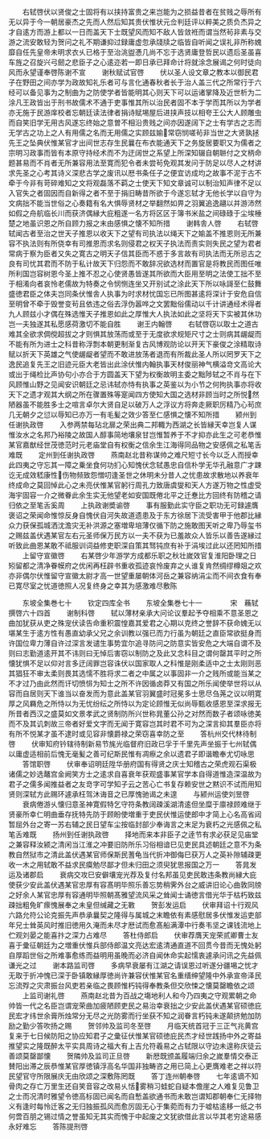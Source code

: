 <!-- { "loadSidebar": true } -->
　　右轼啓伏以贤俊之士固将有以挟持富贵之来岂能为之损益昔者在贫贱之辱所有无以异于今一朝居豪杰之先而人然后知其贵伏惟状元佥判廷评以粹美之质负杰异之才自逺方而游上都以一日而盖天下士既望风而知不敌人皆敛袵而谓当然茍非素与交游之流安敢轻为贺问之礼不期谦抑过録庸虚忽承牋牍之临皆自听闻之误礼非所称媿靡自任先皇帝未明求衣乆已格于至治洮盥慿几尚不忘于选贤庸登哲民以遗后圣虽喜车旌之召旋兴弓劒之悲臣子之心逺迩若一即日承已拜命计将就涂念展谒之何时徒向风而永望谨奉啓陈谢不宣
　　谢秋赋试官啓
　　伏以圣人设文章之教本以御民君子在野田之间亦学为政故知礼乐者可与言化通春秋者长于治人盖三代之所常行于六经可以备见事为之制曲为之防使学者皆能明其心则天下可以运诸掌降及近世析为二涂凡王政皆出于刑书故儒术不通于吏事惟其所以治民者固不本于学而其所以为学者亦无施于民游庠校者忘朝廷读法律者捐诗赋埸屋后进挟声技以相夸王公大人顾雕虫而自笑旧学无用古风遂忘终始之意曽不相沿贵贱之间亦因遂阔下之士有学古之志而无学古之功上之人有用儒之名而无用儒之实顾兹媮常窃悯嗟茍非当世之大贤孰拯先王之坠典伏惟某官才出间世志存生民曩在布衣能通天下之务旋居要职又为儒者之宗明习政事而皆有本原守持经术而不为迂阔世之系望上所深知辍自朝聮付之文柄命题甚易而不肖者无所兼容用法至寛而犯令者未尝茍免观其发问于防足以尽人之材讲求先圣之心考其诗义深悲古学之废讯以厯书条任子之便宜访成均之故事不泥于古不牵于今非有苛碎难知之文将观磊落不羁之士使天下知文章诚可以制治知声律不足以入官失之者固因而自新得之者不至于捐旧畴昔所欲于今遂忘轼才无他长学以自守为文病拙不能当世俗之心奏籍有名大惧辱贤材之举翻然如畀之羽翼追逸翮以并游沛然如假之舟航临长川而获济偶縁大庇粗遂一名方将区区于簿书米盐之间碌碌于尘埃棰楚之地虽识恩之所自顾力报之末由感惧之懐不知所措
　　谢韩舎人啓
　　右轼啓轼闻古者至治之世天子推恩以收天下之望有司执法以绳天下之媮盖不推恩则无所兼容不执法则有所侥幸有司推恩而求名则侵君之权天子执法而责实则失民之望为君者常病于察为臣者又失之寛古之明天子信其臣而不惑于多言故有司执法而无所忌古之良有司忧其君而不防于私计故天下归怨而不敢辞况欲选材而置官是将教民而图任唯所利国岂容树恩今圣上推不忍之心使贤愚皆遂其所欲而大臣用至明之法使工拙不至于相淆向者哀怜老儒故为特奏之令悯恻连坐又开别试之涂此天下所以咏謌至仁鼓舞盛徳君臣之体夫岂同条伏惟舎人执事为时求材忧国忘已所图甚逺将深计于安危自信至明曾不牵于毁誉变茍且依违之俗去浮伪嚣哗之文罢黜俗儒动以千计讲通经术得者九人顾兹小才偶在殊选惟天子推恩如此之厚惟大人执法如此之坚将天下实被其休功岂一夫独遂其私愿感荷激切不能自胜
　　谢王内翰啓
　　右轼啓窃以取士之道古难其全欲求倜傥超拔之才则惧其放荡而或至于无度欲求规矩尺寸之士则病其龌龊而不能有所为进士之科昔称浮剽本朝更制渐复古风博观防论以开天下豪俊之涂精取诗赋以折天下英雄之气使龌龊者望而不敢进放荡者退而有所裁此圣人所以罔罗天下之逸民追复先王之旧迹元臣大老皆出此涂伏惟内翰执事天材俊丽神气横溢竒文高论大或出于绳检比声协句小亦合于方圆盖天下望为权衡故明主委之黜陟轼之不肖与在下风顾惟山野之见闻安识朝廷之忌讳轼亦恃有执事之英鉴以为小节之何拘执事亦将收天下之遗才观其大纲之所在骤置殊等寔闻四方使知大国之选材非顾当时之所悦然陋器虽不能胜多士之喧言卓尔大贤自足以破万人之浮议方将奔走厥职厉精乃心茍庶几无朝夕之愆以辱知已亦万一有毛髪之效少答至仁感惧之懐不知所措
　　颍州到任谢执政啓
　　入参两禁每玷北扉之荣出典二邦輙为西湖之长皆縁天幸岂复人谋惟汝水之名邦乃裕陵之故国人醇事简地壤泉甘岂惟暂养于不才抑亦此生之可老恭惟某官嘉猷经世茂徳范时元老庙堂自有权衡之信余生江海得同品物之安感佩之私笔舌难既
　　定州到任谢执政啓
　　燕南赵北昔称谋帅之难尺短寸长今以乏人而授幸此四夷之守忘其一障之乗坐食何功扪心知愧伏念轼愚忠自信朴学无华孔融意广才踈讫无成效嵇康性伤物频致怨憎叨逢圣世之休明未分昔人之忧患故求散地以养衰年终成命之莫回悼此心之未亮伏惟某官躬行周孔力致唐虞燮和天人方遂万物之性虚受海宇固容一介之微眷此余生实无他望老如安国既倦北平之迁惷比方回终有防稽之请归依之至笔舌奚周
　　上执政谢奬谕啓
　　事有服勤此实守臣之职功无可録遽膺褒诏之荣闻命惟惊反身自愧伏自河失故道遗患及于东方徐居下流受害甲于他郡比縁众力获保孤城洒沈澹灾无补洪源之塞増卑培薄仅循下防之施敢图天听之卑乃辱玺书之赐兹盖伏遇某官左右元圣师保万民方以一夫不获为已羞故众人皆乐以善告遂縁过听致此曲恩某敢不祗服训词益修吏职深自策其驽钝庶有补于涓埃过此以还罔知所措
　　上留守宣徽啓
　　右某啓少年游学方成都乐职之秋壮嵗效官复淮阳卧理之日矧留都之清净眷幙府之优闲再枉辟书重收孤迹哀怜废弃之乆谁复肯然绸缪樽爼之欢亦非偶尔伏惟留守宣徽太尉才高一世望重屡朝体河岳之兼容纳涓尘而不间衣食有奉已寛尽室之忧道徳照人况复终身之幸其为感激难尽敷陈















　　东坡全集巻七十
　　钦定四库全书
　　东坡全集巻七十一　　　　宋　蘓轼　撰啓六十四首
　　谢制科啓
　　轼以薄材亲承大问论议羣起予夺相乘不意圣恩之曲加犹获从吏之殊宠伏读告命重积震惶嘉其爱君之心期以克终之誉辞不获命媿无以堪某生于逺方性有愚直幼承父兄之余训教以强已而力行虽为朝廷之直臣常欲挺身而许国位卑力薄自许过深言发谴生事势宜尔追寻防问之防意实皆安危之大端自谓不及则曰志勤道逺开其不讳则曰无悼后害窃以制防之及此又念科目之谓何罄其平时之所懐犹惧不足以仰对言多迂阔罪岂容诛伏以国家取人之科惟是刚柔适中之士太刚则恶其猖狂不审太柔则畏其选懦不胜将求二者之中属之以事固非一介之贱所或能当某之不才过乃由此然而讦切愤悱为知士之所不许因循卤莽又有国之所乐闻使举世将以从容而自居则天下谁当以奋发而为意此盖某官羽翼盛时冠冕多士思尽刍荛之议以明寛厚之风羇危之所恃以为无忧纷纭之所恃以为定论顾惟无似尚辱甄收感恩至深求报无所昔者西汉之盛莫如文景孝武之贤制防所兴世称晁董公孙之对然而数子者颂咏徳美而不及其讥刺故三帝者好爱文字而无闻于寛容岂其时君不可为之深言抑其羣臣亦将有所不悦某才虽不逮时或见容非懐爵禄之荣窃喜幸防之至
　　答杭州交代林待制啓
　　伏审知府钤辖待制新易节旄光临督府旧政已孚于千里先声坐振于七州轼偶以庸虚适相前后愧无毫髪之善可纪斯民惟有凋瘵之余以遗君子即谐瞻奉尤切咏思
　　答馆职啓
　　伏审奉诏明廷陞华册府国有得贤之庆士知稽古之荣虎观石渠极诸儒之妙选鼇宫金阙笑方士之逺求自喜衰年获观盛事某官学本自得道惟造深温故为君子之儒多闻推益者之友竒字可学知子云之苦心亡书复存赖安世之黙识不试而用知贤则深轼方此赐环遽承枉驾沐诲音之已厚愧驰谒之未遑
　　与颍州运使刘昱啓
　　衰病倦游乆懐归意圣神寛假特乞守符条教阔疎溪湖清逺但坐糜于廪禄顾难继于贤豪所幸仁明曲垂存抚特先防于顾盼使増重于吏民伏惟运使郎中才简上心名高省闼暂屈外台之寄一苏右辅之民日望车尘按临封部少奉诲言之末足为衰朽之光感佩之私笔舌难既
　　扬州到任谢执政啓
　　择地而来本非臣子之逹节有求必获足见庙堂之兼容释汝颍之清闲当江淮之冲要旧防所乐习俗相谙巳见吏民具述朝廷之意不为条教自然狱市之清此盖伏遇某官师保斯民蓍龟当代折冲御侮巳获万人之英补隙辅疎更收一木之用轼敢不益求民瘼勉尽鄙才但未归田之须臾犹思报国之万一
　　答晁发运及诸郡启
　　衰病交攻巳安僻壤宠光荐及复付名邦虽见吏民敢违条教尚縁大庇使获少安此盖伏遇某官忠厚有容髙明毕照乐善忘势稍霁外台之威讲旧论心曲敦同牓之好余人某官忠厚有容通明毕照朝髙雅望流风采之耸闻士诵徳言借光华于枯朽致兹疎拙粗免旷瘝愧展奉之未皇但缄藏之无斁
　　贺彭发运启
　　伏审拜诏十行观风六路允符公论克振先声恭承曩契之隆得与属城之末瞻依有素感慰居多伏惟发运吏部年兄士耸英风时推旧徳用久淹而未尽才厯试而愈髙船满潭中行奏韦坚之课钱流地上伫观刘晏之能喜抃之深力占难尽
　　答杜侍郎启
　　伏审荐膺天宠荣贰卿曹士友喜于彚征朝廷为之増重伏惟兵部侍郎温文亮达宏逺清通直道不回贯今昔而无愧处躬自厚蹈世俗之所难事愈练而益明用虽晚而必济自闻休命实起懦衷遽承问讯之先益佩谦光之过
　　谢本路监司啓
　　多病早衰屡有江湖之请误恩过听遂分疆埸之忧才无取于折冲愧已深于卧镇敢縁厚徳尚许兼容伏惟某官名重缙绅望隆中外承宣帝泽民忘流殍之灾肃振台风吏若亲临之畏顾惟朽钝得奉教条但交欣悚之懐莫罄瞻依之颂
　　上监司谢礼啓
　　燕南赵北昔为百战之塲地利人和今乃四夷之守观累朝之命帅皆一代之名臣岂谓宠荣曲加疲陋顾吏民之易治幸衰拙之少安此盖伏遇某官硕徳庇民宏才纬世余膏所烛常分无尽之光防雾而行坐获不知之润眷言朽钝未遂颠挤勉加防励之勤少答吹扬之赐
　　贺邻帅及监司冬至啓
　　月临天统首冠于三正气兆黄宫复来于七日候防阳之协应知君子之彚征伏惟某官硕徳庇民杰才经世践扬中外之寄益推望实之隆既醉太平实具周诗之福大有上吉允符羲易之占轼限以守边未遑称庆徒云善颂莫罄鄙懐
　　贺隣帅及监司正旦啓
　　新厯既颁盖履端归余之嵗羣情交泰正賛阳出滞之辰恭惟某官厚徳镇浮高名华国非独畴咨之用已简上心更膺难老之祥以符民望官守所限展庆无由欣颂之深敷陈罔既
　　答丁连州朝奉啓
　　七年逺谪不知骨肉之存亡万里生还自笑音容之改易乆恬雾稍习蛙蛇自疑本儋崖之人难复见鲁卫之士而况清时雅望令徳高标固已闻名而自慙盖欲通书而未敢岂谓知郡朝奉仁无择物义有逢时每怜迁客之无归独振孤风而愈厉固无心于集菀而有力于嘘枯逺移一纸之书何啻百朋之锡过情之誉虽知无其实而愧于中起废之文犹欲借此言以华其老穷途易感永好难忘
　　答陈提刑啓
